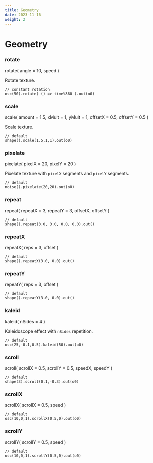 ```yaml
---
title: Geometry
date: 2023-11-16
weight: 2
---
```

# Geometry

### rotate
rotate( angle = 10, speed )

Rotate texture.
```hydra
// constant rotation
osc(50).rotate( () => time%360 ).out(o0)
```

### scale
scale( amount = 1.5, xMult = 1, yMult = 1, offsetX = 0.5, offsetY = 0.5 )

Scale texture.
```hydra
// default
shape().scale(1.5,1,1).out(o0)
```

### pixelate
pixelate( pixelX = 20, pixelY = 20 )

Pixelate texture with `pixelX` segments and `pixelY` segments.
```hydra
// default
noise().pixelate(20,20).out(o0)
```

### repeat
repeat( repeatX = 3, repeatY = 3, offsetX, offsetY )

```hydra
// default
shape().repeat(3.0, 3.0, 0.0, 0.0).out()
```

### repeatX
repeatX( reps = 3, offset )

```hydra
// default
shape().repeatX(3.0, 0.0).out()
```

### repeatY
repeatY( reps = 3, offset )

```hydra
// default
shape().repeatY(3.0, 0.0).out()
```

### kaleid
kaleid( nSides = 4 )

Kaleidoscope effect with `nSides` repetition.
```hydra
// default
osc(25,-0.1,0.5).kaleid(50).out(o0)
```

### scroll
scroll( scrollX = 0.5, scrollY = 0.5, speedX, speedY )

```hydra
// default
shape(3).scroll(0.1,-0.3).out(o0)
```

### scrollX
scrollX( scrollX = 0.5, speed )

```hydra
// default
osc(10,0,1).scrollX(0.5,0).out(o0)
```

### scrollY
scrollY( scrollY = 0.5, speed )

```hydra
// default
osc(10,0,1).scrollY(0.5,0).out(o0)
```

